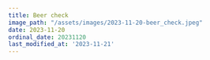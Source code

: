 ```yaml
---
title: Beer check
image_path: "/assets/images/2023-11-20-beer_check.jpeg"
date: 2023-11-20
ordinal_date: 20231120
last_modified_at: '2023-11-21'
---
```

